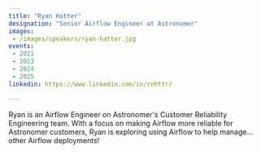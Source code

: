 ```yaml
---
title: "Ryan Hatter"
designation: "Senior Airflow Engineer at Astronomer"
images: 
 - /images/speakers/ryan-hatter.jpg
events:
 - 2021
 - 2023
 - 2024
 - 2025
linkedin: https://www.linkedin.com/in/rnhttr/

---
```


Ryan is an Airflow Engineer on Astronomer's Customer Reliability Engineering team. With a focus on making Airflow more reliable for Astronomer customers, Ryan is exploring using Airflow to help manage... other Airflow deployments!